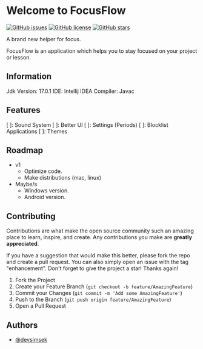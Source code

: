 # Welcome to FocusFlow

[![GitHub issues](https://img.shields.io/github/issues/devsimsek/FocusFlow)](https://github.com/devsimsek/FocusFlow/issues)
[![GitHub license](https://img.shields.io/github/license/devsimsek/FocusFlow)](https://github.com/devsimsek/FocusFlow)
[![GitHub stars](https://img.shields.io/github/stars/devsimsek/FocusFlow)](https://github.com/devsimsek/FocusFlow/stargazers)

A brand new helper for focus.

FocusFlow is an application which helps you to stay focused on your project or lesson.

## Information

Jdk Version: 17.0.1
IDE: Intellij IDEA
Compiler: Javac

## Features

[ ]: Sound System
[ ]: Better UI
[ ]: Settings (Periods)
[ ]: Blocklist Applications
[ ]: Themes

## Roadmap

- v1
    - Optimize code.
    - Make distributions (mac, linux)
- Maybe/s
    - Windows version.
    - Android version.

## Contributing

Contributions are what make the open source community such an amazing place to learn, inspire, and create. Any
contributions you make are **greatly appreciated**.

If you have a suggestion that would make this better, please fork the repo and create a pull request. You can also
simply open an issue with the tag "enhancement".
Don't forget to give the project a star! Thanks again!

1. Fork the Project
2. Create your Feature Branch (`git checkout -b feature/AmazingFeature`)
3. Commit your Changes (`git commit -m 'Add some AmazingFeature'`)
4. Push to the Branch (`git push origin feature/AmazingFeature`)
5. Open a Pull Request

## Authors

- [@devsimsek](https://www.github.com/devsimsek)
